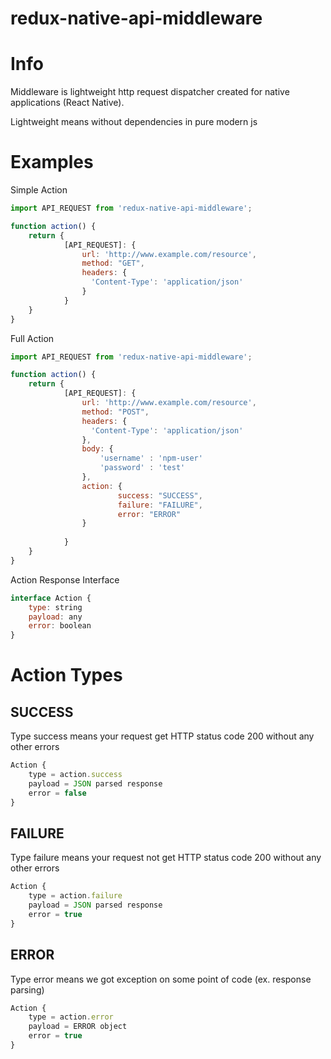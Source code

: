 redux-native-api-middleware
====================
# Info
Middleware is lightweight http request dispatcher created for native applications (React Native).

Lightweight means without dependencies in pure modern js


# Examples

Simple Action
```js
import API_REQUEST from 'redux-native-api-middleware';

function action() {
    return {
            [API_REQUEST]: {
                url: 'http://www.example.com/resource',
                method: "GET",
                headers: {
                  'Content-Type': 'application/json'
                }
            }
    }
}
```

Full Action
```js
import API_REQUEST from 'redux-native-api-middleware';

function action() {
    return {
            [API_REQUEST]: {
                url: 'http://www.example.com/resource',
                method: "POST",
                headers: {
                  'Content-Type': 'application/json'
                },
                body: {
                    'username' : 'npm-user'
                    'password' : 'test'
                },
                action: {
                        success: "SUCCESS",
                        failure: "FAILURE",
                        error: "ERROR"
                }
                
            }
    }
}
```


Action Response Interface
```js
interface Action {
    type: string
    payload: any
    error: boolean
}
```

# Action Types

## SUCCESS

Type success means your request get HTTP status code 200 without any other errors

```js
Action {
    type = action.success
    payload = JSON parsed response
    error = false
}
```

## FAILURE

Type failure means your request not get HTTP status code 200 without any other errors

```js
Action {
    type = action.failure
    payload = JSON parsed response
    error = true
}
```

## ERROR

Type error means we got exception on some point of code (ex. response parsing)

```js
Action {
    type = action.error
    payload = ERROR object
    error = true
}
```

